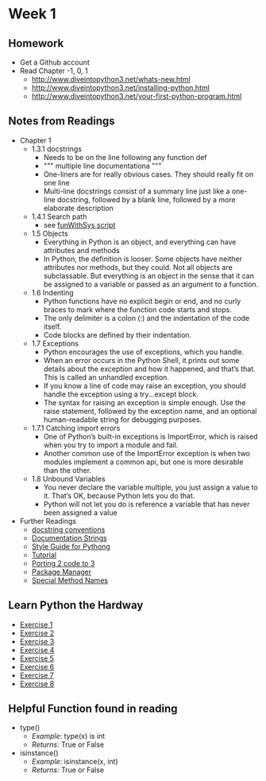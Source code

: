 # Week 1
## Homework

* Get a Github account
* Read Chapter -1, 0, 1
  * http://www.diveintopython3.net/whats-new.html
  * http://www.diveintopython3.net/installing-python.html
  * http://www.diveintopython3.net/your-first-python-program.html

## Notes from Readings

* Chapter 1
  * 1.3.1 docstrings
    * Needs to be on the line following any function def
    * """  multiple line documentationa """
    * One-liners are for really obvious cases. They should really fit on one line
    * Multi-line docstrings consist of a summary line just like a one-line docstring, followed by a blank line, followed by a more elaborate description
  * 1.4.1 Search path
    * see [funWithSys script](./funWithSys.py)
  * 1.5 Objects
    * Everything in Python is an object, and everything can have attributes and methods
    * In Python, the definition is looser. Some objects have neither attributes nor methods, but they could. Not all objects are subclassable. But everything is an object in the sense that it can be assigned to a variable or passed as an argument to a function.
  * 1.6 Indenting
    * Python functions have no explicit begin or end, and no curly braces to mark where the function code starts and stops.
    * The only delimiter is a colon (:) and the indentation of the code itself.
    * Code blocks are defined by their indentation.
  * 1.7 Exceptions
    * Python encourages the use of exceptions, which you handle.
    * When an error occurs in the Python Shell, it prints out some details about the exception and how it happened, and that’s that. This is called an unhandled exception.
    * If you know a line of code may raise an exception, you should handle the exception using a try...except block.
    * The syntax for raising an exception is simple enough. Use the raise statement, followed by the exception name, and an optional human-readable string for debugging purposes.
  * 1.7.1 Catching import errors
    * One of Python’s built-in exceptions is ImportError, which is raised when you try to import a module and fail.
    * Another common use of the ImportError exception is when two modules implement a common api, but one is more desirable than the other.
  * 1.8 Unbound Variables
    * You never declare the variable multiple, you just assign a value to it. That’s OK, because Python lets you do that.
    * Python will not let you do is reference a variable that has never been assigned a value
* Further Readings
  * [docstring conventions](https://www.python.org/dev/peps/pep-0257/)
  * [Documentation Strings](https://docs.python.org/3.1/tutorial/controlflow.html#documentation-strings)
  * [Style Guide for Pythong](https://www.python.org/dev/peps/pep-0008/)
  * [Tutorial](http://docs.python.org/tutorial/)
  * [Porting 2 code to 3](http://www.diveintopython3.net/porting-code-to-python-3-with-2to3.html)
  * [Package Manager](https://pypi.python.org/pypi)
  * [Special Method Names](http://www.diveintopython3.net/special-method-names.html)

## Learn Python the Hardway

* [Exercise 1](http://learnpythonthehardway.org/book/ex1.html)
* [Exercise 2](http://learnpythonthehardway.org/book/ex2.html)
* [Exercise 3](http://learnpythonthehardway.org/book/ex3.html)
* [Exercise 4](http://learnpythonthehardway.org/book/ex4.html)
* [Exercise 5](http://learnpythonthehardway.org/book/ex5.html)
* [Exercise 6](http://learnpythonthehardway.org/book/ex6.html)
* [Exercise 7](http://learnpythonthehardway.org/book/ex7.html)
* [Exercise 8](http://learnpythonthehardway.org/book/ex8.html)

## Helpful Function found in reading

* type()
  * *Example*: type(x) is int
  * *Returns*: True or False
* isinstance()
  * *Example*: isinstance(x, int)
  * *Returns*: True or False